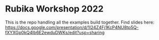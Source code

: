 # Rubika Workshop 2022
This is the repo handling all the examples build together.
Find slides here: https://docs.google.com/presentation/d/1I24Z4Fj1KcP4NU8tp5Q-fXYXGp0kQ4Ib6E2ewduDWKs/edit?usp=sharing
